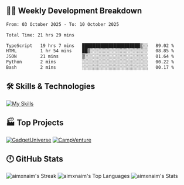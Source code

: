 

## 🧑‍💻 Weekly Development Breakdown

<!--START_SECTION:waka-->

```txt
From: 03 October 2025 - To: 10 October 2025

Total Time: 21 hrs 29 mins

TypeScript   19 hrs 7 mins   ██████████████████████▒░░   89.02 %
HTML         1 hr 54 mins    ██▒░░░░░░░░░░░░░░░░░░░░░░   08.85 %
JSON         21 mins         ▒░░░░░░░░░░░░░░░░░░░░░░░░   01.64 %
Python       2 mins          ░░░░░░░░░░░░░░░░░░░░░░░░░   00.22 %
Bash         2 mins          ░░░░░░░░░░░░░░░░░░░░░░░░░   00.17 %
```

<!--END_SECTION:waka-->

## 🛠️ Skills & Technologies

[![My Skills](https://skillicons.dev/icons?i=angular,react,docker,mongodb,nodejs,express,github,bootstrap,prisma,postman,postgres)](https://skillicons.dev)

## 🏭 Top Projects

[![GadgetUniverse](https://github-readme-stats.vercel.app/api/pin/?username=aimxnaim&repo=GadgetUniverse&theme=tokyonight&show_icons=true&hide_border=true)](https://github.com/aimxnaim/GadgetUniverse)
[![CampVenture](https://github-readme-stats.vercel.app/api/pin/?username=aimxnaim&repo=CampVenture&theme=tokyonight&show_icons=true&hide_border=true)](https://github.com/aimxnaim/CampVenture)

## 🕛 GitHub Stats

![aimxnaim's Streak](https://streak-stats.demolab.com?user=aimxnaim&theme=tokyonight&show_icons=true&hide_border=true)
![aimxnaim's Top Languages](https://github-readme-stats.vercel.app/api/top-langs/?username=aimxnaim&theme=tokyonight&show_icons=true&hide_border=true&layout=compact)
![aimxnaim's Stats](https://github-readme-stats.vercel.app/api?username=aimxnaim&theme=tokyonight&show_icons=true&hide_border=true&count_private=true)




